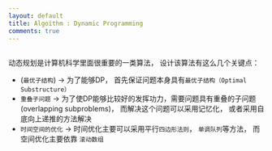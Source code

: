 ```yaml
---
layout: default
title: Algoithm : Dynamic Programming
comments: true
---
```


##
动态规划是计算机科学里面很重要的一类算法， 设计该算法有这么几个关键点：
* (`最优子结构`) -> 为了能够DP， 首先保证问题本身具有`最优子结构（Optimal Substructure）`
* `重叠子问题` -> 为了使DP能够比较好的发挥功力，需要问题具有重叠的子问题(overlapping subproblems)， 而解决这个问题可以采用记忆化，
或者采用自底向上递推的方法解决
* `时间空间的优化` -> 时间优化主要可以采用平行`四边形法则`， `单调队列`等方法， 而空间优化主要依靠 `滚动数组`
